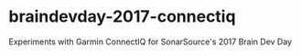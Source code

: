 # braindevday-2017-connectiq
Experiments with Garmin ConnectIQ for SonarSource's 2017 Brain Dev Day
